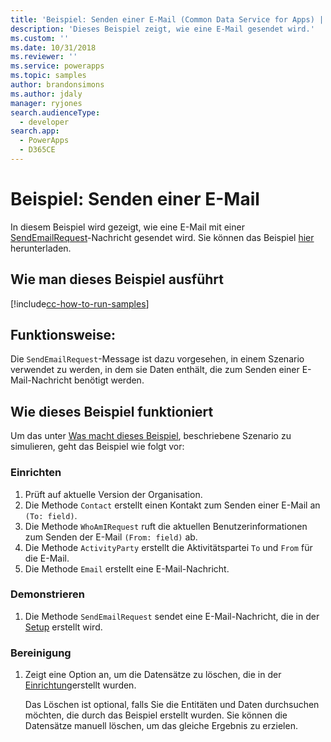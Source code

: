 ```yaml
---
title: 'Beispiel: Senden einer E-Mail (Common Data Service for Apps) | Microsoft Docs'
description: 'Dieses Beispiel zeigt, wie eine E-Mail gesendet wird.'
ms.custom: ''
ms.date: 10/31/2018
ms.reviewer: ''
ms.service: powerapps
ms.topic: samples
author: brandonsimons
ms.author: jdaly
manager: ryjones
search.audienceType:
  - developer
search.app:
  - PowerApps
  - D365CE
---
```

# <a name="sample-send-an-email"></a>Beispiel: Senden einer E-Mail

<!-- https://docs.microsoft.com/en-us/dynamics365/customer-engagement/developer/sample-send-email -->

In diesem Beispiel wird gezeigt, wie eine E-Mail mit einer [SendEmailRequest](https://docs.microsoft.com/en-us/dotnet/api/microsoft.crm.sdk.messages.sendemailrequest?view=dynamics-general-ce-9)-Nachricht gesendet wird. Sie können das Beispiel [hier](https://github.com/Microsoft/PowerApps-Samples/tree/master/cds/orgsvc/C%23/SenEmail) herunterladen.

## <a name="how-to-run-this-sample"></a>Wie man dieses Beispiel ausführt

[!include[cc-how-to-run-samples](../../includes/cc-how-to-run-samples.md)]

## <a name="what-this-sample-does"></a>Funktionsweise:

Die `SendEmailRequest`-Message ist dazu vorgesehen, in einem Szenario verwendet zu werden, in dem sie Daten enthält, die zum Senden einer E-Mail-Nachricht benötigt werden.

## <a name="how-this-sample-works"></a>Wie dieses Beispiel funktioniert

Um das unter [Was macht dieses Beispiel](#what-this-sample-does), beschriebene Szenario zu simulieren, geht das Beispiel wie folgt vor:

### <a name="setup"></a>Einrichten

1. Prüft auf aktuelle Version der Organisation.
1. Die Methode `Contact` erstellt einen Kontakt zum Senden einer E-Mail an `(To: field)`.
1. Die Methode `WhoAmIRequest` ruft die aktuellen Benutzerinformationen zum Senden der E-Mail `(From: field)` ab.
1. Die Methode `ActivityParty` erstellt die Aktivitätspartei `To` und `From` für die E-Mail.
1. Die Methode `Email` erstellt eine E-Mail-Nachricht.

### <a name="demonstrate"></a>Demonstrieren

1. Die Methode `SendEmailRequest` sendet eine E-Mail-Nachricht, die in der [Setup](#setup) erstellt wird.

### <a name="clean-up"></a>Bereinigung

1. Zeigt eine Option an, um die Datensätze zu löschen, die in der [Einrichtung](#setup)erstellt wurden.

    Das Löschen ist optional, falls Sie die Entitäten und Daten durchsuchen möchten, die durch das Beispiel erstellt wurden. Sie können die Datensätze manuell löschen, um das gleiche Ergebnis zu erzielen.
